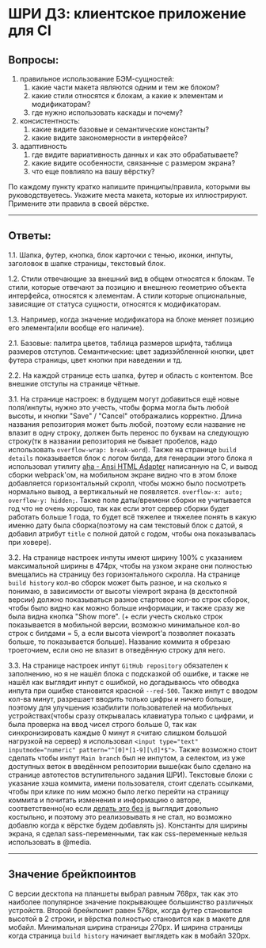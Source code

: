 # ШРИ ДЗ: клиентское приложение для CI

## Вопросы:
1. правильное использование БЭМ-сущностей:
    1. какие части макета являются одним и тем же блоком?
    1. какие стили относятся к блокам, а какие к элементам и модификаторам?
    1. где нужно использовать каскады и почему?
1. консистентность:
    1. какие видите базовые и семантические константы?
    1. какие видите закономерности в интерфейсе?
1. адаптивность
    1. где видите вариативность данных и как это обрабатываете?
    1. какие видите особенности, связанные с размером экрана?
    1. что еще повлияло на вашу вёрстку?

По каждому пункту кратко напишите принципы/правила, которыми вы руководствуетесь. Укажите места макета, которые их иллюстрируют. Примените эти правила в своей вёрстке.

---

## Ответы:
1.1. Шапка, футер, кнопка, блок карточки с тенью, иконки, инпуты, заголовок в шапке страницы, текстовый блок.

1.2. Стили отвечающие за внешний вид в общем относятся к блокам. Те стили, которые отвечают за позицию и внешнюю геометрию объекта интерфейса, относятся к элементам. А стили которые опциональные, зависящие от статуса сущности, относятся к модификаторам.

1.3. Например, когда значение модификатора на блоке меняет позицию его элемента(или вообще его наличие).

2.1. Базовые: палитра цветов, таблица размеров шрифта, таблица размеров отступов. Семантические: цвет задизэйбленной кнопки, цвет футера страницы, цвет кнопки при наведении и тд.

2.2. На каждой странице есть шапка, футер и область с контентом. Все внешние отступы на странице чётные.

3.1. На странице настроек: в будущем могут добавиться ещё новые поля/инпуты, нужно это учесть, чтобы форма могла быть любой высоты, и кнопки "Save" / "Cancel" отображались корректно. Длина названия репозитория может быть любой, поэтому если название не влазит в одну строку, должен быть перенос по буквам на следующую строку(тк в названии репозитория не бывает пробелов, надо использовать `overflow-wrap: break-word`). Также на странице `build details` показывается блок с логом билда, для генерации этого блока я использовал утилиту [aha - Ansi HTML Adapter](https://github.com/theZiz/aha) написанную на C, и вывод сборки webpack'ом, на мобильном экране видно что в этом блоке добавляется горизонтальный скролл, чтобы можно было посмотреть нормально вывод, а вертикальный не появляется. `overflow-x: auto; overflow-y: hidden;`. Также поле даты/времени сборки не учитывается год что не очень хорошо, так как если этот сервер сборки будет работать больше 1 года, то будет всё тяжелее и тяжелее понять в какую именно дату была сборка(поэтому на сам текстовый блок с датой, я добавил атрибут `title` с полной датой с годом, чтобы она показывалась при ховере).

3.2. На странице настроек инпуты имеют ширину 100% с указанием максимальной ширины в 474px, чтобы на узком экране они полностью вмещались на страницу без горизонтального скролла. На странице `build history` кол-во сборок может быть разное, и на сколько я понимаю, в зависимости от высоты viewport экрана (в десктопной версии) должно показываться разное стартовое кол-во строк сборок, чтобы было видно как можно больше информации, и также сразу же была видна кнопка "Show more". (+ если учесть сколько строк показывается в мобильной версии, возможно минимальное кол-во строк с билдами = 5, а если высота viewport'a позволяет показать больше, то показывается больше). Название коммита я обрезаю троеточием, если оно не влазит в отведённую строку для него.

3.3. На странице настроек инпут `GitHub repository` обязателен к заполнению, но я не нашёл блока с подсказкой об ошибке, и также не нашёл как выглядит инпут с ошибкой, но догадываюсь что обводка инпута при ошибке становится красной `--red-500`. Также инпут с вводом кол-ва минут, разрешает вводить только цифры и ничего больше, поэтому для улучшения юзабилити пользователей на мобильных устройствах(чтобы сразу открывалась клавиатура только с цифрами, и была проверка на ввод чисел строго больше 0, так как синхронизировать каждые 0 минут я считаю слишком большой нагрузкой на сервер) я использовал `<input type="text" inputmode="numeric" pattern="^[0]*[1-9][\d]*$">`. Также возможно стоит сделать чтобы инпут `Main branch` был не инпутом, а селектом, из уже доступных веток в введённом репозитории выше(как было сделано на странице автотестов вступительного задания ШРИ). Текстовые блоки с указание хэша коммита, имени пользователя, стоит сделать ссылками, чтобы при клике по ним можно было легко перейти на страницу коммита и почитать изменения и информацию о авторе, соответственно(но если [делать это без js](https://css-tricks.com/nested-links/) выглядит довольно костыльно, и поэтому это реализовывать я не стал, но возможно добавлю когда к вёрстке будем добавлять js). Константы для ширины экрана, я сделал sass-переменными, так как css-переменные нельзя использовать в @media.

---
## Значение брейкпоинтов
С версии десктопа на планшеты выбрал равным 768px, так как это наиболее популярное значение покрывающее большинство различных устройств. Второй брейкпоинт равен 576px, когда футер становится высотой в 2 строки, и вёрстка полностью становится как в макете для мобайл. Минимальная ширина страницы 270px. И ширина страницы когда страница `build history` начинает выглядеть как в мобайл 320px.